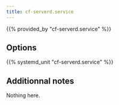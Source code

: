 ```yaml
---
title: cf-serverd.service
---
```


{{% provided_by "cf-serverd.service" %}}

## Options

{{% systemd_unit "cf-serverd.service" %}}

## Additionnal notes

Nothing here.